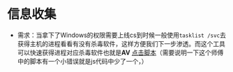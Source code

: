 # 信息收集

+ 需求：当拿下了Windows的权限需要上线cs到时候一般使用`tasklist /svc`去获得主机的进程看看有没有杀毒软件，这样方便我们下一步渗透。而这个工具可以快速获得进程对应杀毒软件也就是**AV** [点击脚本](https://github.com/gh0stkey/avList)（需要说明一下这个师傅中的脚本有一个小错误就是js代码中少了一个，）
